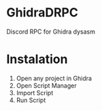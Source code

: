 # GhidraDRPC
Discord RPC for Ghidra dysasm
# Instalation
1. Open any project in Ghidra
2. Open Script Manager
3. Import Script
4. Run Script
